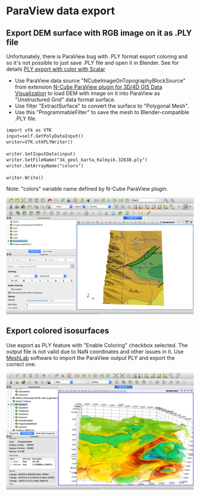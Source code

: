 # ParaView data export

## Export DEM surface with RGB image on it as .PLY file

Unfortunately, there is ParaView bug with .PLY format export coloring and so it's not possible to just save .PLY file and open it in Blender. See for details [PLY export with color with Scalar](https://discourse.paraview.org/t/ply-export-with-color-with-scalar/1804/21)

* Use ParaView data source "NCubeImageOnTopographyBlockSource" from extension [N-Cube ParaView plugin for 3D/4D GIS Data Visualization](https://github.com/mobigroup/ParaView-plugins)
to load DEM with image on it into ParaView as "Unstructured Grid" data format surface.
* Use filter "ExtractSurface" to convert the surface to "Polygonal Mesh".
* Use this "ProgrammableFilter" to save the mesh to Blender-compatible .PLY file.
```
import vtk as VTK
input=self.GetPolyDataInput()
writer=VTK.vtkPLYWriter()

writer.SetInputData(input)
writer.SetFileName("34_geol_karta_Kalmyik.32638.ply")
writer.SetArrayName("colors")

writer.Write()
```
Note: "colors" variable name defined by N-Cube ParaView plugin.

![](ParaView_export_ply.png)

## Export colored isosurfaces

Use export as PLY feature with "Enable Coloring" checkbox selected. The output file is not valid due to NaN coordinates and other issues in it. Use [MeshLab](https://www.meshlab.net/) software to import the ParaView output PLY and export the correct one.

![](ParaView_export_ply2.png)
